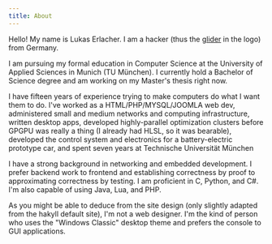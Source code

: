 ```yaml
---
title: About
---
```


Hello! My name is Lukas Erlacher. I am a hacker (thus the [glider](http://www.catb.org/hacker-emblem/) in the logo) from Germany.

I am pursuing my formal education in Computer Science at the University of Applied Sciences in Munich (TU München). I currently hold a Bachelor of Science degree and am working on my Master's thesis right now.

I have fifteen years of experience trying to make computers do what I want them to do. I've worked as a HTML/PHP/MYSQL/JOOMLA web dev, administered small and medium networks and computing infrastructure, written desktop apps, developed highly-parallel optimization clusters before GPGPU was really a thing (I already had HLSL, so it was bearable), developed the control system and electronics for a battery-electric prototype car, and spent seven years at Technische Universität München

I have a strong background in networking and embedded development. I prefer backend work to frontend and establishing correctness by proof to approximating correctness by testing. I am proficient in C, Python, and C#. I'm also capable of using Java, Lua, and PHP.


As you might be able to deduce from the site design (only slightly adapted from the hakyll default site), I'm not a web designer. I'm the kind of person who uses the "Windows Classic" desktop theme and prefers the console to GUI applications.
